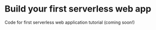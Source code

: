 # Build your first serverless web app

Code for first serverless web application tutorial (coming soon!)
